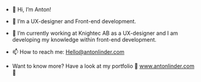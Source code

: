 - 👋 Hi, I’m Anton!
- 👀 I’m a UX-designer and Front-end development.
- 🌱 I’m currently working at Knightec AB as a UX-designer and I am developing my knowledge within front-end development.

- 📫 How to reach me: Hello@antonlinder.com
- Want to know more? Have a look at my portfolio 🦖 www.antonlinder.com 🦖

<!---
Anton Linder Design AB is a ✨ special ✨ repository because its `README.md` (this file) appears on your GitHub profile.
You can click the Preview link to take a look at your changes.
--->
